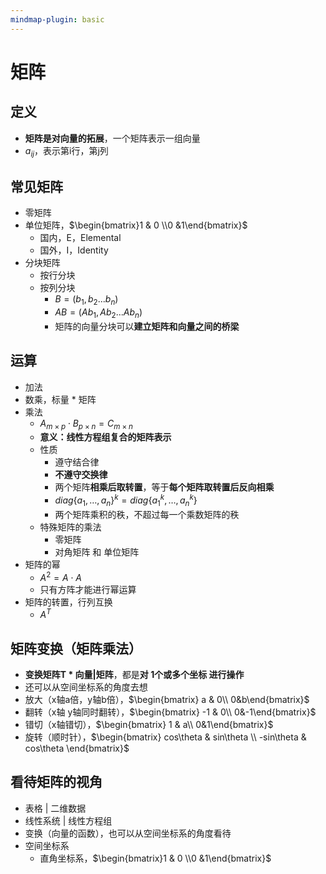 ```yaml
---
mindmap-plugin: basic
---
```


# 矩阵

## 定义
- **矩阵是对向量的拓展**，一个矩阵表示一组向量
- $a_{ij}$，表示第i行，第j列


## 常见矩阵
- 零矩阵
- 单位矩阵，$\begin{bmatrix}1 & 0 \\0 &1\end{bmatrix}$
    - 国内，E，Elemental
    - 国外，I，Identity
- 分块矩阵
	- 按行分块
	- 按列分块
		- $B = (b_1, b_2 ... b_n)$
		- $AB = (Ab_1, Ab_2 ... Ab_n)$
		- 矩阵的向量分块可以**建立矩阵和向量之间的桥梁**
## 运算
- 加法
- 数乘，标量 * 矩阵
- 乘法
    - $A_{m \times p} \cdot B_{p \times n} = C_{m \times n}$
    - **意义：线性方程组复合的矩阵表示**
    - 性质
        - 遵守结合律
        - **不遵守交换律**
        - 两个矩阵**相乘后取转置**，等于**每个矩阵取转置后反向相乘**
        - $diag\{a_1,…,a_n\}^k=diag\{a_1^k,…,a_n^k\}$
        - 两个矩阵乘积的秩，不超过每一个乘数矩阵的秩
    - 特殊矩阵的乘法
        - 零矩阵
        - 对角矩阵 和 单位矩阵
- 矩阵的幂
    - $A^2=A\cdot A$
    - 只有方阵才能进行幂运算
- 矩阵的转置，行列互换
    - $A^T$

## 矩阵变换（矩阵乘法）
- **变换矩阵T * 向量|矩阵**，都是**对 1个或多个坐标 进行操作**
- 还可以从空间坐标系的角度去想
- 放大（x轴a倍，y轴b倍），$\begin{bmatrix}  a & 0\\  0&b\end{bmatrix}$
- 翻转（x轴 y轴同时翻转），$\begin{bmatrix}  -1 & 0\\  0&-1\end{bmatrix}$
- 错切（x轴错切），$\begin{bmatrix}  1 & a\\  0&1\end{bmatrix}$
- 旋转（顺时针），$\begin{bmatrix}  cos\theta  & sin\theta \\  -sin\theta & cos\theta \end{bmatrix}$

## 看待矩阵的视角
- 表格 | 二维数据
- 线性系统 | 线性方程组
- 变换（向量的函数），也可以从空间坐标系的角度看待
- 空间坐标系
    - 直角坐标系，$\begin{bmatrix}1 & 0 \\0 &1\end{bmatrix}$